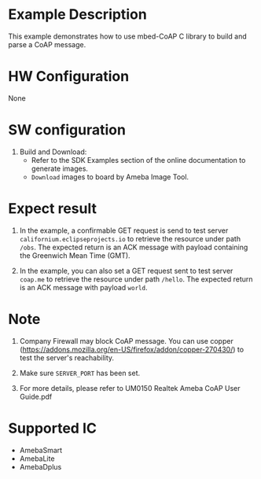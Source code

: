 # Example Description

This example demonstrates how to use mbed-CoAP C library to build and parse a CoAP message.

# HW Configuration

None

# SW configuration

1. Build and Download:
   * Refer to the SDK Examples section of the online documentation to generate images.
   * `Download` images to board by Ameba Image Tool.

# Expect result

1. In the example, a confirmable GET request is send to test server `californium.eclipseprojects.io` to retrieve the resource under path `/obs`. The expected return is an ACK message with payload containing the Greenwich Mean Time (GMT).

2. In the example, you can also set a GET request sent to test server `coap.me` to retrieve the resource under path `/hello`. The expected return is an ACK message with payload `world`.


# Note

1. Company Firewall may block CoAP message. You can use copper (https://addons.mozilla.org/en-US/firefox/addon/copper-270430/) to test the server's reachability.

2. Make sure `SERVER_PORT` has been set.

3. For more details, please refer to UM0150 Realtek Ameba CoAP User Guide.pdf

# Supported IC

- AmebaSmart
- AmebaLite
- AmebaDplus
